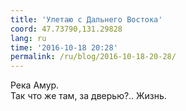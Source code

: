 ```yaml
---
title: 'Улетаю с Дальнего Востока'
coord: 47.73790,131.29828
lang: ru
time: '2016-10-18 20:28'
permalink: /ru/blog/2016-10-18-20-28/
---
```


Река Амур.<br>
Так что же там, за дверью?.. Жизнь.

<span class="youtube" id="T2VpOYXu3vQ"></span>
